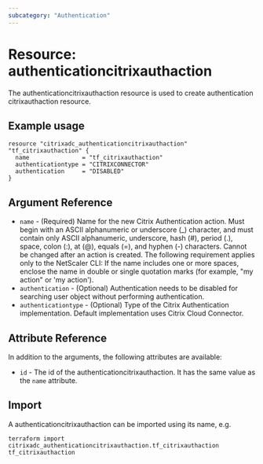 ```yaml
---
subcategory: "Authentication"
---
```


# Resource: authenticationcitrixauthaction

The authenticationcitrixauthaction resource is used to create authentication citrixauthaction resource.


## Example usage

```hcl
resource "citrixadc_authenticationcitrixauthaction" "tf_citrixauthaction" {
  name               = "tf_citrixauthaction"
  authenticationtype = "CITRIXCONNECTOR"
  authentication     = "DISABLED"
}
```


## Argument Reference

* `name` - (Required) Name for the new Citrix Authentication action. Must begin with an ASCII alphanumeric or underscore (_) character, and must contain only ASCII alphanumeric, underscore, hash (#), period (.), space, colon (:), at (@), equals (=), and hyphen (-) characters. Cannot be changed after an action is created.  The following requirement applies only to the NetScaler CLI: If the name includes one or more spaces, enclose the name in double or single quotation marks (for example, "my action" or 'my action').
* `authentication` - (Optional) Authentication needs to be disabled for searching user object without performing authentication.
* `authenticationtype` - (Optional) Type of the Citrix Authentication implementation. Default implementation uses Citrix Cloud Connector.


## Attribute Reference

In addition to the arguments, the following attributes are available:

* `id` - The id of the authenticationcitrixauthaction. It has the same value as the `name` attribute.


## Import

A authenticationcitrixauthaction can be imported using its name, e.g.

```shell
terraform import citrixadc_authenticationcitrixauthaction.tf_citrixauthaction tf_citrixauthaction
```

